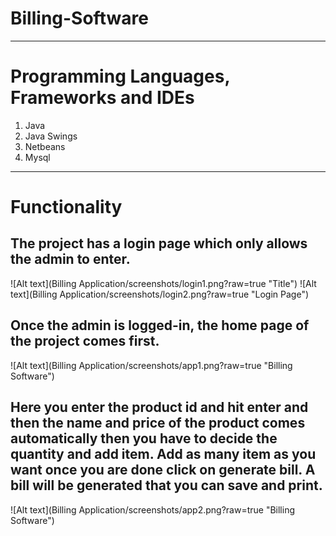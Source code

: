 # Billing-Software

-----------------------------------------------------------------------------------------------------------------------------------------------------------------------------------
# Programming Languages, Frameworks and IDEs
1. Java
2. Java Swings
3. Netbeans
4. Mysql
-----------------------------------------------------------------------------------------------------------------------------------------------------------------------------------
# Functionality
## The project has a login page which only allows the admin to enter.
![Alt text](Billing Application/screenshots/login1.png?raw=true "Title")
![Alt text](Billing Application/screenshots/login2.png?raw=true "Login Page")
## Once the admin is logged-in, the home page of the project comes first.
![Alt text](Billing Application/screenshots/app1.png?raw=true "Billing Software")
## Here you enter the product id and hit enter and then the name and price of the product comes automatically then you have to decide the quantity and add item. Add as many item as you want once you are done click on generate bill. A bill will be generated that you can save and print.
![Alt text](Billing Application/screenshots/app2.png?raw=true "Billing Software")
